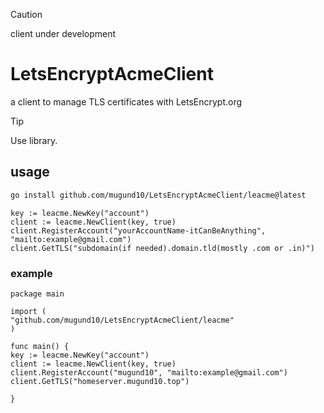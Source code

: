 > [!CAUTION]
> client under development



# LetsEncryptAcmeClient

a client to manage TLS certificates with LetsEncrypt.org

> [!TIP]
> Use library.

## usage

```bash
go install github.com/mugund10/LetsEncryptAcmeClient/leacme@latest
```

    key := leacme.NewKey("account")
    client := leacme.NewClient(key, true)
    client.RegisterAccount("yourAccountName-itCanBeAnything", "mailto:example@gmail.com")
    client.GetTLS("subdomain(if needed).domain.tld(mostly .com or .in)")

### example

    package main

    import (
    "github.com/mugund10/LetsEncryptAcmeClient/leacme"
    )

    func main() {
    key := leacme.NewKey("account")
    client := leacme.NewClient(key, true)
    client.RegisterAccount("mugund10", "mailto:example@gmail.com")
    client.GetTLS("homeserver.mugund10.top")

    }
